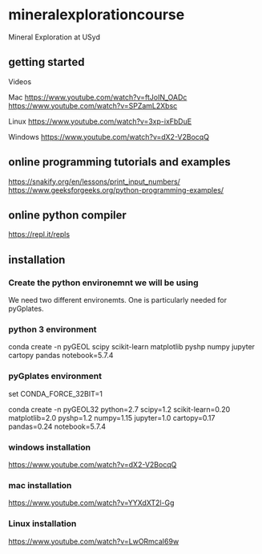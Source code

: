# mineralexplorationcourse
Mineral Exploration at USyd


## getting started

Videos 

Mac
https://www.youtube.com/watch?v=ftJoIN_OADc
https://www.youtube.com/watch?v=SPZamL2Xbsc

Linux
https://www.youtube.com/watch?v=3xp-ixFbDuE

Windows
https://www.youtube.com/watch?v=dX2-V2BocqQ

 


## online programming tutorials and examples
 

https://snakify.org/en/lessons/print_input_numbers/
https://www.geeksforgeeks.org/python-programming-examples/

## online python compiler 
https://repl.it/repls


## installation 

### Create the python environemnt we will be using
We need two different environemts. One is particularly needed for pyGplates.

### python 3 environment
conda create -n pyGEOL scipy scikit-learn matplotlib pyshp numpy jupyter cartopy pandas notebook=5.7.4

### pyGplates environment
set CONDA_FORCE_32BIT=1

conda create -n pyGEOL32 python=2.7 scipy=1.2 scikit-learn=0.20 matplotlib=2.0 pyshp=1.2 numpy=1.15 jupyter=1.0 cartopy=0.17 pandas=0.24 notebook=5.7.4


### windows installation
https://www.youtube.com/watch?v=dX2-V2BocqQ
### mac installation
https://www.youtube.com/watch?v=YYXdXT2l-Gg
### Linux installation
https://www.youtube.com/watch?v=LwORmcaI69w


 


